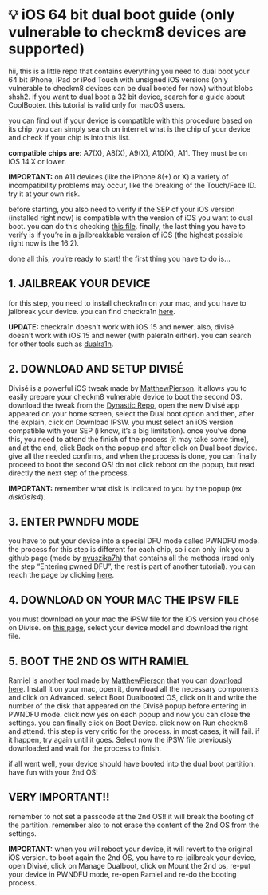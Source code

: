 # 💡 iOS 64 bit dual boot guide (only vulnerable to checkm8 devices are supported)
hii, this is a little repo that contains everything you need to dual boot your 64 bit iPhone, iPad or iPod Touch with unsigned iOS versions (only vulnerable to checkm8 devices can be dual booted for now) without blobs shsh2. if you want to dual boot a 32 bit device, search for a guide about CoolBooter. this tutorial is valid only for macOS users.

you can find out if your device is compatible with this procedure based on its chip. you can simply search on internet what is the chip of your device and check if your chip is into this list.

**compatible chips are:** A7(X), A8(X), A9(X), A10(X), A11. They must be on iOS 14.X or lower.

**IMPORTANT:** on A11 devices (like the iPhone 8(+) or X) a variety of incompatibility problems may occur, like the breaking of the Touch/Face ID. try it at your own risk.

before starting, you also need to verify if the SEP of your iOS version (installed right now) is compatible with the version of iOS you want to dual boot. you can do this checking [this file](https://docs.google.com/spreadsheets/d/1Mb1UNm6g3yvdQD67M413GYSaJ4uoNhLgpkc7YKi3LBs/). finally, the last thing you have to verify is if you’re in a jailbreakkable version of iOS (the highest possible right now is the 16.2).

done all this, you’re ready to start! the first thing you have to do is…

## 1. JAILBREAK YOUR DEVICE
for this step, you need to install checkra1n on your mac, and you have to jailbreak your device. you can find checkra1n [here](https://checkra.in/).

**UPDATE:** checkra1n doesn't work with iOS 15 and newer. also, divisé doesn't work with iOS 15 and newer (with palera1n either). you can search for other tools such as [dualra1n](https://github.com/edwin170/dualra1n).

## 2. DOWNLOAD AND SETUP DIVISÉ
Divisé is a powerful iOS tweak made by [MatthewPierson](https://github.com/MatthewPierson). it allows you to easily prepare your checkm8 vulnerable device to boot the second OS. download the tweak from the [Dynastic Repo](https://repo.dynastic.co/), open the new Divisé app appeared on your home screen, select the Dual boot option and then, after the explain, click on Download IPSW. you must select an iOS version compatible with your SEP (i know, it’s a big limitation). once you’ve done this, you need to attend the finish of the process (it may take some time), and at the end, click Back on the popup and after click on Dual boot device. give all the needed confirms, and when the process is done, you can finally proceed to boot the second OS! do not click reboot on the popup, but read directly the next step of the process.

**IMPORTANT:** remember what disk is indicated to you by the popup (ex *disk0s1s4*).

## 3. ENTER PWNDFU MODE
you have to put your device into a special DFU mode called PWNDFU mode. the process for this step is different for each chip, so i can only link you a github page (made by [nyuszika7h](https://github.com/nyuszika7h)) that contains all the methods (read only the step “Entering pwned DFU”, the rest is part of another tutorial). you can reach the page by clicking [here](https://gist.github.com/nyuszika7h/aac55c97f7925cddcf5ec3167f85dfe8).

## 4. DOWNLOAD ON YOUR MAC THE IPSW FILE
you must download on your mac the iPSW file for the iOS version you chose on Divisé. on [this page](https://ipsw.me/), select your device model and download the right file.

## 5. BOOT THE 2ND OS WITH RAMIEL
Ramiel is another tool made by [MatthewPierson](https://github.com/MatthewPierson) that you can [download here](https://ramiel.app/). Install it on your mac, open it, download all the necessary components and click on Advanced. select Boot Dualbooted OS, click on it and write the number of the disk that appeared on the Divisé popup before entering in PWNDFU mode. click now yes on each popup and now you can close the settings. you can finally click on Boot Device. click now on Run checkm8 and attend. this step is very critic for the process. in most cases, it will fail. if it happen, try again until it goes. Select now the iPSW file previously downloaded and wait for the process to finish.

if all went well, your device should have booted into the dual boot partition. have fun with your 2nd OS!

## VERY IMPORTANT!!
remember to not set a passcode at the 2nd OS!! it will break the booting of the partition. remember also to not erase the content of the 2nd OS from the settings.

**IMPORTANT:** when you will reboot your device, it will revert to the original iOS version. to boot again the 2nd OS, you have to re-jailbreak your device, open Divisé, click on Manage Dualboot, click on Mount the 2nd os, re-put your device in PWNDFU mode, re-open Ramiel and re-do the booting process.

